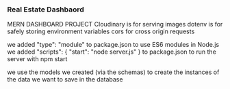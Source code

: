 ### Real Estate Dashbaord 

MERN DASHBOARD PROJECT
Cloudinary is for serving images
dotenv is for safely storing environment variables
cors for cross origin requests

we added "type": "module" to package.json to use ES6 modules in Node.js
we added "scripts": { "start": "node server.js" } to package.json to run the server with npm start

we use the models we created (via the schemas) to create the instances of the data we want to save in the database